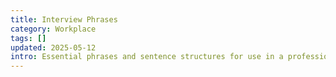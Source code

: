 ```yaml
---
title: Interview Phrases
category: Workplace
tags: []
updated: 2025-05-12
intro: Essential phrases and sentence structures for use in a professional work environment.
---
```

